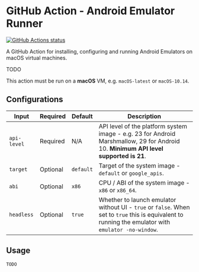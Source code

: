 # GitHub Action - Android Emulator Runner

<p align="left">
  <a href="https://github.com/ReactiveCircus/android-emulator-runner"><img alt="GitHub Actions status" src="https://github.com/ReactiveCircus/android-emulator-runner/workflows/Main%20workflow/badge.svg"></a>
</p>

A GitHub Action for installing, configuring and running Android Emulators on macOS virtual machines.

TODO

This action must be run on a **macOS** VM, e.g. `macOS-latest` or `macOS-10.14`.

## Configurations

| **Input** | **Required** | **Default** | **Description** |
|-------------|--------------|-------------|------------------------------------------------------------------------------------------------------------------------------------------------------|
| `api-level` | Required | N/A | API level of the platform system image - e.g. 23 for Android Marshmallow, 29 for Android 10. **Minimum API level supported is 21**. |
| `target` | Optional | `default` | Target of the system image - `default` or `google_apis`. |
| `abi` | Optional | `x86` | CPU / ABI of the system image - `x86` or `x86_64`. |
| `headless` | Optional | `true` | Whether to launch emulator without UI - `true` or `false`. When set to `true` this is equivalent to running the emulator with `emulator -no-window`. |

## Usage

```
TODO
```
